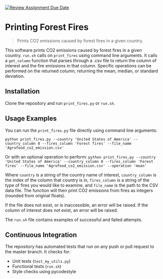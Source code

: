 [![Review Assignment Due Date](https://classroom.github.com/assets/deadline-readme-button-22041afd0340ce965d47ae6ef1cefeee28c7c493a6346c4f15d667ab976d596c.svg)](https://classroom.github.com/a/_G_SdF8U)
# Printing Forest Fires

> Prints CO2 emissions caused by forest fires in a given country.

This software prints CO2 emissions caused by forest fires in a given country. `run.sh` calls on `print_fires` using command line arguments. It calls a `get_column` function that parses through a .csv file to return the column of interest and the fire emissions in that column. Specific operations can be performed on the returned column, returning the mean, median, or standard deviation. 

## Installation

Clone the repository and run `print_fires.py` or `run.sh`. 

## Usage Examples

You can run the `print_fires.py` file directly using command line arguments: 

`python print_fires.py --country 'United States of America' --country_column 0 --fires_column 'Forest fires' --file_name 'Agrofood_co2_emission.csv'`

Or with an optional operation to perform:
`python print_fires.py --country 'United States of America' --country_column 0 --fires_column 'Forest fires' --file_name 'Agrofood_co2_emission.csv' --operation 'mean'`

Where `country` is a string of the country name of interest, `country_column` is the index of the column that country is in, `fires_column` is a string of the type of fires you would like to examine, and `file_name` is the path to the CSV data file. The function will then print CO2 emissions from fires as integers (rounded from original floats). 

If the file does not exist, or is inaccessible, an error will be raised. If the column of interest does not exist, an error will be raised. 

The `run.sh` file contains examples of successful and failed attempts.

## Continuous Integration
The repository has automated tests that run on any push or pull request to the master branch. It checks for: 
- Unit tests (`test_my_utils.py`)
- Functional tests (`run.sh`)
- Style checks using pycodestyle 



